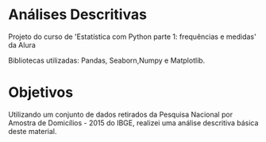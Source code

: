 # Análises Descritivas
Projeto do curso de 'Estatística com Python parte 1: frequências e medidas' da Alura

Bibliotecas utilizadas: Pandas, Seaborn,Numpy e Matplotlib.

# Objetivos

Utilizando um conjunto de dados  retirados da Pesquisa Nacional por Amostra de Domicílios - 2015 do IBGE, realizei uma análise descritiva básica deste material.
